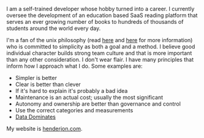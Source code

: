 I am a self-trained developer whose hobby turned into a career. I currently oversee the development of an education based SaaS reading platform that serves an ever growing number of books to hundreds of thousands of students around the world every day.

I'm a fan of the unix philosophy (read [here](https://en.wikipedia.org/wiki/Unix_philosophy) and [here](https://www.catb.org/~esr/writings/taoup/) for more information) who is committed to simplicity as both a goal and a method. I believe good individual character builds strong team culture and that is more important than any other consideration. I don't wear flair. I have many principles that inform how I approach what I do.
Some examples are:

- Simpler is better
- Clear is better than clever
- If it's hard to explain it's probably a bad idea
- Maintenance is an actual cost; usually the most significant
- Autonomy and ownership are better than governance and control
- Use the correct categories and measurements
- [Data Dominates](http://doc.cat-v.org/bell_labs/pikestyle)

My website is [henderjon.com](https://henderjon.com).
